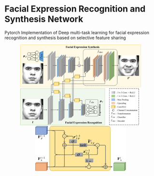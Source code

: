 # Facial Expression Recognition and Synthesis Network
Pytorch Implementation of Deep multi-task learning for facial expression recognition and synthesis based on selective feature sharing

<center class="half">
<img src="https://github.com/cikrhazo/FERSNet/blob/main/media/framework1.png" width="400"/><img src="https://github.com/cikrhazo/FERSNet/blob/main/media/convflu.png" width="300"/> 
</center>
